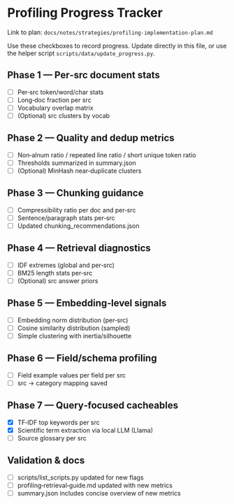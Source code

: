 # Profiling Progress Tracker

Link to plan: `docs/notes/strategies/profiling-implementation-plan.md`

Use these checkboxes to record progress. Update directly in this file, or use the helper script `scripts/data/update_progress.py`.

## Phase 1 — Per‑src document stats
- [ ] Per‑src token/word/char stats
- [ ] Long‑doc fraction per src
- [ ] Vocabulary overlap matrix
- [ ] (Optional) src clusters by vocab

## Phase 2 — Quality and dedup metrics
- [ ] Non‑alnum ratio / repeated line ratio / short unique token ratio
- [ ] Thresholds summarized in summary.json
- [ ] (Optional) MinHash near‑duplicate clusters

## Phase 3 — Chunking guidance
- [ ] Compressibility ratio per doc and per‑src
- [ ] Sentence/paragraph stats per‑src
- [ ] Updated chunking_recommendations.json

## Phase 4 — Retrieval diagnostics
- [ ] IDF extremes (global and per‑src)
- [ ] BM25 length stats per‑src
- [ ] (Optional) src answer priors

## Phase 5 — Embedding‑level signals
- [ ] Embedding norm distribution (per‑src)
- [ ] Cosine similarity distribution (sampled)
- [ ] Simple clustering with inertia/silhouette

## Phase 6 — Field/schema profiling
- [ ] Field example values per field per src
- [ ] src → category mapping saved

## Phase 7 — Query‑focused cacheables
- [x] TF‑IDF top keywords per src
- [x] Scientific term extraction via local LLM (Llama)
- [ ] Source glossary per src

## Validation & docs
- [ ] scripts/list_scripts.py updated for new flags
- [ ] profiling‑retrieval‑guide.md updated with new metrics
- [ ] summary.json includes concise overview of new metrics
